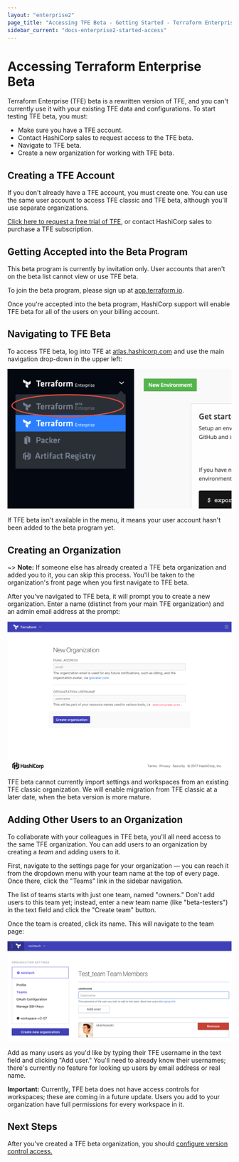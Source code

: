 ```yaml
---
layout: "enterprise2"
page_title: "Accessing TFE Beta - Getting Started - Terraform Enterprise Beta"
sidebar_current: "docs-enterprise2-started-access"
---
```


# Accessing Terraform Enterprise Beta

Terraform Enterprise (TFE) beta is a rewritten version of TFE, and you can't currently use it with your existing TFE data and configurations. To start testing TFE beta, you must:

- Make sure you have a TFE account.
- Contact HashiCorp sales to request access to the TFE beta.
- Navigate to TFE beta.
- Create a new organization for working with TFE beta.

## Creating a TFE Account

If you don't already have a TFE account, you must create one. You can use the same user account to access TFE classic and TFE beta, although you'll use separate organizations.

[Click here to request a free trial of TFE][signup], or contact HashiCorp sales to purchase a TFE subscription.

[signup]: https://www.hashicorp.com/products/terraform/?utm_source=oss&utm_medium=header-nav&utm_campaign=terraform&_ga=2.40850658.1512399790.1504740058-931972891.1498668200#terraform-contact-form

## Getting Accepted into the Beta Program

This beta program is currently by invitation only. User accounts that aren't on the beta list cannot view or use TFE beta.

To join the beta program, please sign up at [app.terraform.io](https://app.terraform.io).

Once you're accepted into the beta program, HashiCorp support will enable TFE beta for all of the users on your billing account.

## Navigating to TFE Beta

To access TFE beta, log into TFE at [atlas.hashicorp.com](https://atlas.hashicorp.com) and use the main navigation drop-down in the upper left:

![TFE's navigation drop-down, with TFE beta indicated](./images/access-menu.png)

If TFE beta isn't available in the menu, it means your user account hasn't been added to the beta program yet.

## Creating an Organization

~> **Note:** If someone else has already created a TFE beta organization and added you to it, you can skip this process. You'll be taken to the organization's front page when you first navigate to TFE beta.

After you've navigated to TFE beta, it will prompt you to create a new organization. Enter a name (distinct from your main TFE organization) and an admin email address at the prompt:

![TFE's new organization prompt](./images/access-new-org.png)

TFE beta cannot currently import settings and workspaces from an existing TFE classic organization. We will enable migration from TFE classic at a later date, when the beta version is more mature.

## Adding Other Users to an Organization

To collaborate with your colleagues in TFE beta, you'll all need access to the same TFE organization. You can add users to an organization by creating a _team_ and adding users to it.

First, navigate to the settings page for your organization — you can reach it from the dropdown menu with your team name at the top of every page. Once there, click the "Teams" link in the sidebar navigation.

The list of teams starts with just one team, named "owners." Don't add users to this team yet; instead, enter a new team name (like "beta-testers") in the text field and click the "Create team" button.

Once the team is created, click its name. This will navigate to the team page:

![adding members to a team](./images/access-add-members.png)

Add as many users as you'd like by typing their TFE username in the text field and clicking "Add user." You'll need to already know their usernames; there's currently no feature for looking up users by email address or real name.

**Important:** Currently, TFE beta does not have access controls for workspaces; these are coming in a future update. Users you add to your organization have full permissions for every workspace in it.

## Next Steps

After you've created a TFE beta organization, you should [configure version control access.](./vcs.html)

